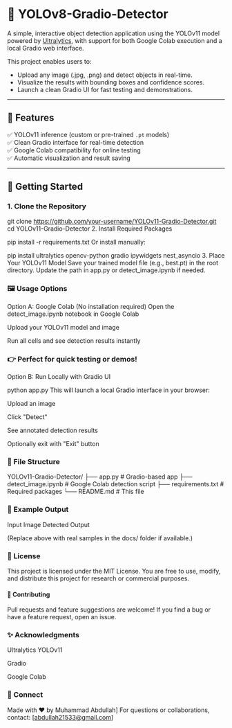 

# 🧠 YOLOv8-Gradio-Detector

A simple, interactive object detection application using the YOLOv11 model powered by [Ultralytics](https://github.com/ultralytics/ultralytics), with support for both Google Colab execution and a local Gradio web interface.

This project enables users to:
- Upload any image (.jpg, .png) and detect objects in real-time.
- Visualize the results with bounding boxes and confidence scores.
- Launch a clean Gradio UI for fast testing and demonstrations.

---

## 🔧 Features

✅ YOLOv11 inference (custom or pre-trained `.pt` models)  
✅ Clean Gradio interface for real-time detection  
✅ Google Colab compatibility for online testing  
✅ Automatic visualization and result saving  

---

## 🚀 Getting Started

### 1. Clone the Repository

git clone https://github.com/your-username/YOLOv11-Gradio-Detector.git
cd YOLOv11-Gradio-Detector
2. Install Required Packages

pip install -r requirements.txt
Or install manually:


pip install ultralytics opencv-python gradio ipywidgets nest_asyncio
3. Place Your YOLOv11 Model
Save your trained model file (e.g., best.pt) in the root directory.
Update the path in app.py or detect_image.ipynb if needed.

### 🖼️ Usage Options
Option A: Google Colab (No installation required)
Open the detect_image.ipynb notebook in Google Colab

Upload your YOLOv11 model and image

Run all cells and see detection results instantly

### 👉 Perfect for quick testing or demos!

Option B: Run Locally with Gradio UI

python app.py
This will launch a local Gradio interface in your browser:

Upload an image

Click "Detect"

See annotated detection results

Optionally exit with "Exit" button

### 📁 File Structure

YOLOv11-Gradio-Detector/
├── app.py                # Gradio-based app
├── detect_image.ipynb    # Google Colab detection script
├── requirements.txt      # Required packages
└── README.md             # This file
### 🧪 Example Output
Input Image	Detected Output

(Replace above with real samples in the docs/ folder if available.)

### 📄 License
This project is licensed under the MIT License.
You are free to use, modify, and distribute this project for research or commercial purposes.

#### 🤝 Contributing
Pull requests and feature suggestions are welcome!
If you find a bug or have a feature request, open an issue.

### ✨ Acknowledgments
Ultralytics YOLOv11

Gradio

Google Colab

### 🔗 Connect
Made with ❤️ by Muhammad Abdullah]
For questions or collaborations, contact: [abdullah21533@gmail.com]

